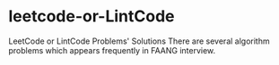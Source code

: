 # leetcode-or-LintCode
LeetCode or LintCode Problems' Solutions
There are several algorithm problems which appears frequently in FAANG interview.
